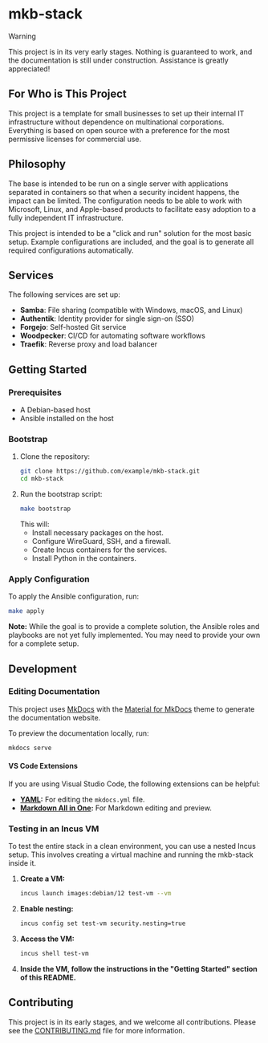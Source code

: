 # mkb-stack

> [!WARNING]
> This project is in its very early stages. Nothing is guaranteed to work, and the documentation is still under construction. Assistance is greatly appreciated!

## For Who is This Project

This project is a template for small businesses to set up their internal IT infrastructure without dependence on multinational corporations. Everything is based on open source with a preference for the most permissive licenses for commercial use.

## Philosophy

The base is intended to be run on a single server with applications separated in containers so that when a security incident happens, the impact can be limited. The configuration needs to be able to work with Microsoft, Linux, and Apple-based products to facilitate easy adoption to a fully independent IT infrastructure.

This project is intended to be a "click and run" solution for the most basic setup. Example configurations are included, and the goal is to generate all required configurations automatically.

## Services

The following services are set up:

*   **Samba**: File sharing (compatible with Windows, macOS, and Linux)
*   **Authentik**: Identity provider for single sign-on (SSO)
*   **Forgejo**: Self-hosted Git service
*   **Woodpecker**: CI/CD for automating software workflows
*   **Traefik**: Reverse proxy and load balancer

## Getting Started

### Prerequisites

*   A Debian-based host
*   Ansible installed on the host

### Bootstrap

1.  Clone the repository:
    ```bash
    git clone https://github.com/example/mkb-stack.git
    cd mkb-stack
    ```
2.  Run the bootstrap script:
    ```bash
    make bootstrap
    ```
    This will:
    *   Install necessary packages on the host.
    *   Configure WireGuard, SSH, and a firewall.
    *   Create Incus containers for the services.
    *   Install Python in the containers.

### Apply Configuration

To apply the Ansible configuration, run:

```bash
make apply
```

**Note:** While the goal is to provide a complete solution, the Ansible roles and playbooks are not yet fully implemented. You may need to provide your own for a complete setup.

## Development

### Editing Documentation

This project uses [MkDocs](https://www.mkdocs.org/) with the [Material for MkDocs](https://squidfunk.github.io/mkdocs-material/) theme to generate the documentation website.

To preview the documentation locally, run:

```bash
mkdocs serve
```

#### VS Code Extensions

If you are using Visual Studio Code, the following extensions can be helpful:

*   **[YAML](https://marketplace.visualstudio.com/items?itemName=redhat.vscode-yaml):** For editing the `mkdocs.yml` file.
*   **[Markdown All in One](https://marketplace.visualstudio.com/items?itemName=yzhang.markdown-all-in-one):** For Markdown editing and preview.

### Testing in an Incus VM

To test the entire stack in a clean environment, you can use a nested Incus setup. This involves creating a virtual machine and running the mkb-stack inside it.

1.  **Create a VM:**
    ```bash
    incus launch images:debian/12 test-vm --vm
    ```

2.  **Enable nesting:**
    ```bash
    incus config set test-vm security.nesting=true
    ```

3.  **Access the VM:**
    ```bash
    incus shell test-vm
    ```

4.  **Inside the VM, follow the instructions in the "Getting Started" section of this README.**

## Contributing

This project is in its early stages, and we welcome all contributions. Please see the [CONTRIBUTING.md](CONTRIBUTING.md) file for more information.